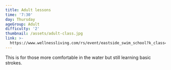 ```yaml
---
title: Adult lessons
time: '7:30'
day: Thursday
ageGroup: Adult
difficulty: '2'
thumbnail: /assets/adult-class.jpg
link: >-
  https://www.wellnessliving.com/rs/event/eastside_swim_school?k_class=85843&k_class_tab=10916
---
```

This is for those more comfortable in the water but still learning basic strokes.
